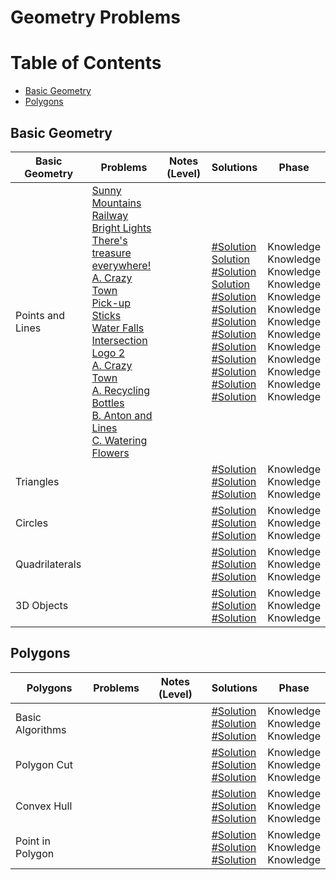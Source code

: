 # Geometry Problems

Table of Contents
=================
- [Basic Geometry](#basic-geometry)
- [Polygons](#polygons)


## Basic Geometry 
Basic Geometry   | Problems | Notes (Level)| Solutions| Phase
-------------| -------------   |-------------| -------------|-------------
Points and Lines| [Sunny Mountains](https://uva.onlinejudge.org/index.php?option=com_onlinejudge&Itemid=8&category=24&page=show_problem&problem=861)<br>  [Railway](https://uva.onlinejudge.org/index.php?option=com_onlinejudge&Itemid=8&category=24&page=show_problem&problem=1204)<br>  [Bright Lights](https://uva.onlinejudge.org/index.php?option=com_onlinejudge&Itemid=8&category=24&page=show_problem&problem=1868)<br>  [There's treasure everywhere!](https://uva.onlinejudge.org/index.php?option=com_onlinejudge&Itemid=8&page=show_problem&category=24&problem=528&mosmsg=Submission+received+with+ID+21444985)<br>[A. Crazy Town](http://codeforces.com/problemset/problem/498/A) <br>  [Pick-up Sticks](https://uva.onlinejudge.org/index.php?option=com_onlinejudge&Itemid=8&category=24&page=show_problem&problem=1843)<br>  [Water Falls](https://uva.onlinejudge.org/index.php?option=com_onlinejudge&Itemid=8&category=24&page=show_problem&problem=774)<br>  [Intersection](https://uva.onlinejudge.org/index.php?option=com_onlinejudge&Itemid=8&category=24&page=show_problem&problem=127)<br> [Logo 2](https://uva.onlinejudge.org/index.php?option=com_onlinejudge&Itemid=8&category=24&page=show_problem&problem=2514)<br>  [A. Crazy Town](https://codeforces.com/problemset/problem/498/A)<br>  [A. Recycling Bottles](https://codeforces.com/problemset/problem/671/A)<br> [B. Anton and Lines](https://codeforces.com/problemset/problem/593/B)<br>  [C. Watering Flowers](http://codeforces.com/problemset/problem/617/C)<br> | |[#Solution]()<br> [Solution](https://github.com/basmaashouur/Competitive-Programming/blob/master/Solutions-library/mathematics-solutions/geometry-solutions/10263-UVa.cpp)<br> [#Solution]()<br> [Solution](https://github.com/basmaashouur/Competitive-Programming/blob/master/Solutions-library/mathematics-solutions/geometry-solutions/587-UVa.cpp)<br> [#Solution]()<br> [#Solution]()<br> [#Solution]()<br> [#Solution]()<br> [#Solution]()<br> [#Solution]()<br> [#Solution]()<br> [#Solution]()<br>[#Solution]()<br>  | Knowledge<br> Knowledge<br> Knowledge<br>Knowledge<br>Knowledge<br> Knowledge<br> Knowledge<br>Knowledge<br>Knowledge<br> Knowledge<br> Knowledge<br>Knowledge<br>Knowledge<br>
Triangles| []()<br>  []()<br>  []()<br>  | |[#Solution]()<br> [#Solution]()<br> [#Solution]()<br>| Knowledge<br> Knowledge<br> Knowledge<br>| <br> Knowledge<br>
Circles| []()<br>  []()<br>  []()<br>  | |[#Solution]()<br> [#Solution]()<br> [#Solution]()<br>| Knowledge<br> Knowledge<br> Knowledge<br>| <br> Knowledge<br>
Quadrilaterals| []()<br>  []()<br>  []()<br>  | |[#Solution]()<br> [#Solution]()<br> [#Solution]()<br> | Knowledge<br> Knowledge<br> Knowledge<br>| 
3D Objects | []()<br>  []()<br>  []()<br>  | |[#Solution]()<br> [#Solution]()<br> [#Solution]()<br> | Knowledge<br> Knowledge<br> Knowledge<br>| 

## Polygons
Polygons  | Problems | Notes (Level)| Solutions| Phase
-------------| -------------   |-------------| -------------|-------------
Basic Algorithms| []()<br>  []()<br>  []()<br>  | |[#Solution]()<br> [#Solution]()<br> [#Solution]()<br>| Knowledge<br> Knowledge<br> Knowledge<br>| <br> Knowledge<br>
Polygon Cut| []()<br>  []()<br>  []()<br>  | |[#Solution]()<br> [#Solution]()<br> [#Solution]()<br>| Knowledge<br> Knowledge<br> Knowledge<br>| <br> Knowledge<br>
Convex Hull| []()<br>  []()<br>  []()<br>  | |[#Solution]()<br> [#Solution]()<br> [#Solution]()<br> | Knowledge<br> Knowledge<br> Knowledge<br>| 
Point in Polygon | []()<br>  []()<br>  []()<br>  | |[#Solution]()<br> [#Solution]()<br> [#Solution]()<br> | Knowledge<br> Knowledge<br> Knowledge<br>| 
